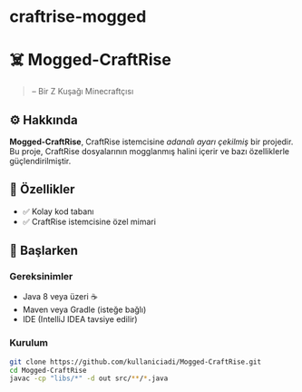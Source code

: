 # craftrise-mogged
# ☠️ Mogged-CraftRise 

> – Bir Z Kuşağı Minecraftçısı

## ⚙️ Hakkında

**Mogged-CraftRise**, CraftRise istemcisine *adanalı ayarı çekilmiş* bir projedir. Bu proje, CraftRise dosyalarının mogglanmış halini içerir ve bazı özelliklerle güçlendirilmiştir.

## 🧩 Özellikler

- ✅ Kolay kod tabanı
- ✅ CraftRise istemcisine özel mimari

## 🚀 Başlarken

### Gereksinimler

- Java 8 veya üzeri ☕  
- Maven veya Gradle (isteğe bağlı)
- IDE (IntelliJ IDEA tavsiye edilir)

### Kurulum

```bash
git clone https://github.com/kullaniciadi/Mogged-CraftRise.git
cd Mogged-CraftRise
javac -cp "libs/*" -d out src/**/*.java
